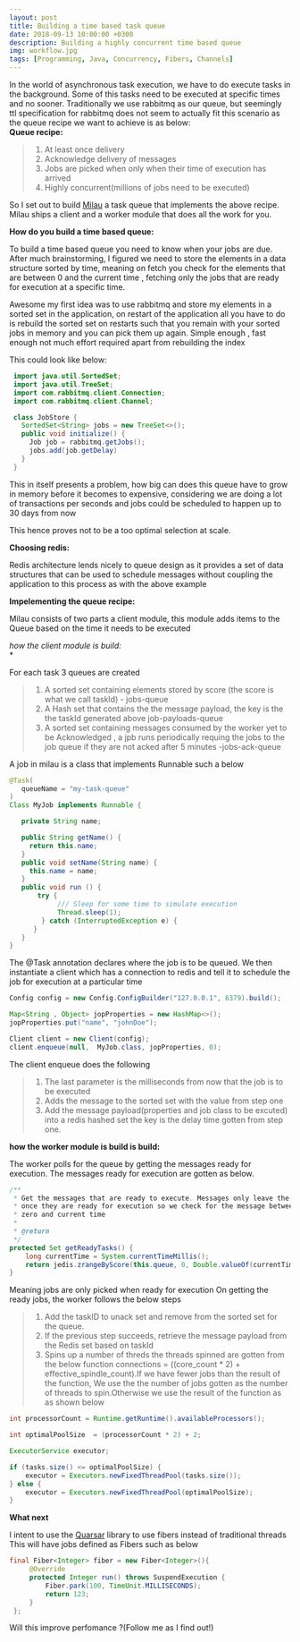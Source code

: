 ```yaml
---
layout: post
title: Building a time based task queue
date: 2018-09-13 10:00:00 +0300
description: Building a highly concurrent time based queue
img: workflow.jpg
tags: [Programming, Java, Concurrency, Fibers, Channels]
---
```

<!-- The content of this blog  -->
In the world of asynchronous task execution, we have to do execute tasks in the background. Some of this tasks need to be executed at specific times and no sooner. Traditionally we use rabbitmq as our queue, but seemingly ttl specification for rabbitmq does not seem to actually fit  this scenario as the queue recipe we want to achieve is as below:<br/>
**Queue recipe:<br/>**

> 1. At least once delivery
> 2. Acknowledge delivery of messages
> 3. Jobs are picked when only when their time of execution has arrived
> 4. Highly concurrent(millions of jobs need to be executed)

So I set out to build [Milau](https://github.com/kigsmtua/milau) a task queue that implements  the above recipe. Milau ships a client and a worker module that does all the work for you.<br/>

**How do you build a time based queue:<br/>**

To build a time based queue you need to know when your jobs are due. After much brainstorming, I figured we need to store the elements in a data structure sorted by time, meaning on fetch you check for the elements that are between 0 and the current time , fetching only the jobs that are ready for execution at a specific time.

Awesome my first idea was to use rabbitmq and store my elements in a sorted set in the application, on restart of the application all you have to do is rebuild the sorted set on restarts such that you remain with your sorted jobs in memory and you can pick them up again. Simple enough , fast enough not much effort required apart from rebuilding the index

This could look like below:<br/>

```java
 import java.util.SortedSet;
 import java.util.TreeSet;
 import com.rabbitmq.client.Connection;
 import com.rabbitmq.client.Channel;

 class JobStore {
   SortedSet<String> jobs = new TreeSet<>();
   public void initialize() {
     Job job = rabbitmq.getJobs();
     jobs.add(job.getDelay)
   }
 }
```

This in itself presents a problem, how big can does this queue have to grow in memory before it becomes to expensive, considering we are doing a lot of transactions per seconds and jobs could be scheduled to happen up to 30 days from now

This hence proves not to be a too optimal selection at scale.<br/>

**Choosing redis:<br/>**

Redis architecture lends nicely to queue design as it provides a set of data structures that can be used to schedule messages without coupling the application to this process as with the above example<br/>

**Impelementing the queue recipe:<br/>**

Milau consists of two parts a client module, this module adds items to the Queue based on the time it needs to be executed<br/>

*how the client module is build:<br/>**

For each task 3 queues are created
> 1. A sorted set containing elements stored by score (the score is what we call taskId) - jobs-queue
> 2. A Hash set that contains the the message payload, the key is the the taskId generated above job-payloads-queue
> 3. A sorted set containing messages consumed by the worker yet to be Acknowledged , a jpb runs periodically requing the jobs to the job queue if they are not acked after 5 minutes -jobs-ack-queue

A job in milau is a class that implements Runnable such a below<br/>

```java
@Task(
   queueName = "my-task-queue"
)
Class MyJob implements Runnable {

   private String name;

   public String getName() {
     return this.name;
   }
   public void setName(String name) {
     this.name = name;
   }
   public void run () {
       try {
            /// Sleep for some time to simulate execution
            Thread.sleep(1);
        } catch (InterruptedException e) {
      }
   }
}
```
The @Task annotation declares where the job is to be queued. We then instantiate a client which has a connection to redis and tell it to schedule the job for execution at a particular time<br/>

```java
Config config = new Config.ConfigBuilder("127.0.0.1", 6379).build();

Map<String , Object> jopProperties = new HashMap<>();
jopProperties.put("name", "johnDoe");

Client client = new Client(config);
client.enqueue(null,  MyJob.class, jopProperties, 0);
```

The client enqueue does the following

> 1. The last parameter is the milliseconds from now that the job is to be executed  
> 2. Adds the message to the sorted set with the value from step one
> 3. Add the message payload(properties and job class to be excuted) into a redis hashed set the key is the delay time gotten from step one.<br/>

**how the worker module is build is build:<br/>**

The worker  polls for the queue by getting the messages ready for execution. The messages ready for execution are gotten as below.
```java
/**
 * Get the messages that are ready to execute. Messages only leave the queue
 * once they are ready for execution so we check for the message between
 * zero and current time
 *
 * @return
 */
protected Set getReadyTasks() {
    long currentTime = System.currentTimeMillis();
    return jedis.zrangeByScore(this.queue, 0, Double.valueOf(currentTime));
}

```
Meaning jobs are only picked when ready for execution
On getting the ready jobs, the worker follows the below steps
> 1. Add the taskID to unack set and remove from the sorted set for the queue.
> 2. If the previous step succeeds, retrieve the message payload from the Redis set based on taskId
> 3. Spins up a number of threds the threads spinned are gotten from the below function connections = ((core_count * 2) + effective_spindle_count).If we have fewer jobs than the result of the function, We use the the number of jobs gotten as the number of threads to spin.Otherwise we use the result of the function as as shown below

```java
int processorCount = Runtime.getRuntime().availableProcessors();

int optimalPoolSize  = (processorCount * 2) + 2;

ExecutorService executor;

if (tasks.size() <= optimalPoolSize) {
    executor = Executors.newFixedThreadPool(tasks.size());
} else {
    executor = Executors.newFixedThreadPool(optimalPoolSize);
}
```

**What next**<br/>

I intent to use the [Quarsar](https://github.com/puniverse/quasar) library to use fibers instead of traditional threads  This will have jobs defined as Fibers such as below

```java
final Fiber<Integer> fiber = new Fiber<Integer>(){
     @Override
     protected Integer run() throws SuspendExecution {
         Fiber.park(100, TimeUnit.MILLISECONDS);
         return 123;
     }
 };
```
Will this improve perfomance ?(Follow me as I find out!)
